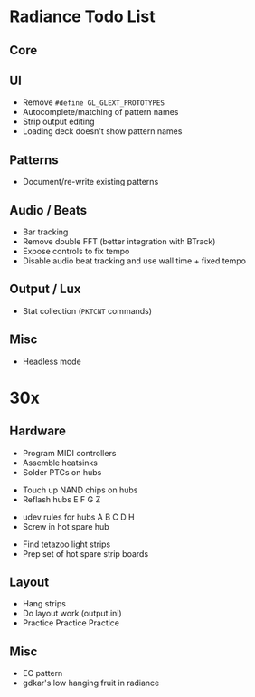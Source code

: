 Radiance Todo List
==================

Core
----

UI
--

- Remove `#define GL_GLEXT_PROTOTYPES`
- Autocomplete/matching of pattern names
- Strip output editing
- Loading deck doesn't show pattern names


Patterns
--------

- Document/re-write existing patterns

Audio / Beats
-------------

- Bar tracking
- Remove double FFT (better integration with BTrack)
- Expose controls to fix tempo
- Disable audio beat tracking and use wall time + fixed tempo

Output / Lux
------------

- Stat collection (`PKTCNT` commands)

Misc
----

- Headless mode


30x
===

Hardware
--------
* Program MIDI controllers
* Assemble heatsinks
* Solder PTCs on hubs
- Touch up NAND chips on hubs
- Reflash hubs E F G Z
* udev rules for hubs A B C D H
* Screw in hot spare hub
- Find tetazoo light strips
- Prep set of hot spare strip boards

Layout
------
- Hang strips
- Do layout work (output.ini)
- Practice Practice Practice

Misc
----
- EC pattern
- gdkar's low hanging fruit in radiance
